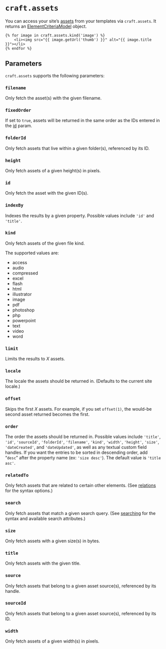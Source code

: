 # `craft.assets`

You can access your site’s [assets](../assets.md) from your templates via `craft.assets`. It returns an [ElementCriteriaModel](elementcriteriamodel.md) object.

```twig
{% for image in craft.assets.kind('image') %}
    <li><img src="{{ image.getUrl('thumb') }}" alt="{{ image.title }}"></li>
{% endfor %}
```

## Parameters

`craft.assets` supports the following parameters:

### `filename`

Only fetch the asset(s) with the given filename.

### `fixedOrder`

If set to `true`, assets will be returned in the same order as the IDs entered in the [id](#id) param.

### `folderId`

Only fetch assets that live within a given folder(s), referenced by its ID.

### `height`

Only fetch assets of a given height(s) in pixels.

### `id`

Only fetch the asset with the given ID(s).

### `indexBy`

Indexes the results by a given property. Possible values include `'id'` and `'title'`.

### `kind`

Only fetch assets of the given file kind.

The supported values are:

* access
* audio
* compressed
* excel
* flash
* html
* illustrator
* image
* pdf
* photoshop
* php
* powerpoint
* text
* video
* word

### `limit`

Limits the results to *X* assets.

### `locale`

The locale the assets should be returned in. (Defaults to the current site locale.)

### `offset`

Skips the first *X* assets. For example, if you set `offset(1)`, the would-be second asset returned becomes the first.

### `order`

The order the assets should be returned in. Possible values include `'title'`, `'id'`, `'sourceId'`, `'folderId'`, `'filename'`, `'kind'`, `'width'`, `'height'`, `'size'`, `'dateCreated'`, and `'dateUpdated'`, as well as any textual custom field handles. If you want the entries to be sorted in descending order, add “`desc`” after the property name (ex: `'size desc'`). The default value is `'title asc'`.

### `relatedTo`

Only fetch assets that are related to certain other elements. (See [relations](../relations.md) for the syntax options.)

### `search`

Only fetch assets that match a given search query. (See [searching](../searching.md) for the syntax and available search attributes.)

### `size`

Only fetch assets with a given size(s) in bytes.

### `title`

Only fetch assets with the given title.

### `source`

Only fetch assets that belong to a given asset source(s), referenced by its handle.

### `sourceId`

Only fetch assets that belong to a given asset source(s), referenced by its ID.

### `width`

Only fetch assets of a given width(s) in pixels.
